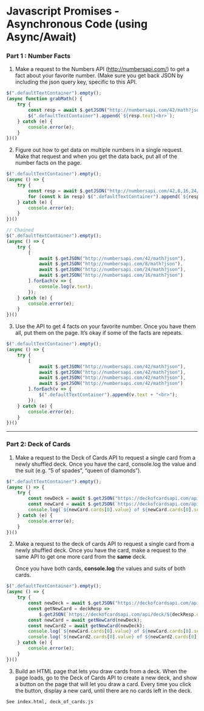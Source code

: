 # Javascript Promises - Asynchronous Code (using Async/Await)

### Part 1 : Number Facts

1. Make a request to the Numbers API (http://numbersapi.com/) to get a fact about your favorite number. (Make sure you get back JSON by including the json query key, specific to this API.

```javascript
$(".defaultTextContainer").empty();
(async function grabMath() {
    try {
        const resp = await $.getJSON("http://numbersapi.com/42/math?json");
        $(".defaultTextContainer").append(`${resp.text}<br>`);
    } catch (e) {
        console.error(e);
    }
})()
```

2. Figure out how to get data on multiple numbers in a single request. Make that request and when you get the data back, put all of the number facts on the page.

```javascript
$(".defaultTextContainer").empty();
(async () => {
    try {
        const resp = await $.getJSON("http://numbersapi.com/42,8,16,24/math?json");
        for (const k in resp) $(".defaultTextContainer").append(`${resp[k]}<br>`);
    } catch (e) {
        console.error(e);
    }
})()

// Chained
$(".defaultTextContainer").empty();
(async () => {
    try {
        [
            await $.getJSON("http://numbersapi.com/42/math?json"),
            await $.getJSON("http://numbersapi.com/8/math?json"),
            await $.getJSON("http://numbersapi.com/24/math?json"),
            await $.getJSON("http://numbersapi.com/16/math?json")
        ].forEach(v => {
            console.log(v.text);
        });
    } catch (e) {
        console.error(e);
    }
})()
```

3. Use the API to get 4 facts on your favorite number. Once you have them all, put them on the page. It’s okay if some of the facts are repeats.

```javascript
$(".defaultTextContainer").empty();
(async () => {
    try {
        [
            await $.getJSON("http://numbersapi.com/42/math?json"),
            await $.getJSON("http://numbersapi.com/42/math?json"),
            await $.getJSON("http://numbersapi.com/42/math?json"),
            await $.getJSON("http://numbersapi.com/42/math?json")
        ].forEach(v => {
            $(".defaultTextContainer").append(v.text + "<br>");
        });
    } catch (e) {
        console.error(e);
    }
})()
```

---

### Part 2: Deck of Cards

1. Make a request to the Deck of Cards API to request a single card from a newly shuffled deck. Once you have the card, console.log the value and the suit (e.g. “5 of spades”, “queen of diamonds”).

```javascript
$(".defaultTextContainer").empty();
(async () => {
    try {
        const newDeck = await $.getJSON("https://deckofcardsapi.com/api/deck/new/shuffle/?deck_count=1");
        const newCard = await $.getJSON(`https://deckofcardsapi.com/api/deck/${newDeck.deck_id}/draw/?count=1`);
        console.log(`${newCard.cards[0].value} of ${newCard.cards[0].suit}`);
    } catch (e) {
        console.error(e);
    }
})()
```

2. Make a request to the deck of cards API to request a single card from a newly shuffled deck. Once you have the card, make a request to the same API to get one more card from the **same** deck.
    
    Once you have both cards, **console.log** the values and suits of both cards.

```javascript
$(".defaultTextContainer").empty();
(async () => {
    try {
        const newDeck = await $.getJSON("https://deckofcardsapi.com/api/deck/new/shuffle/?deck_count=1");
        const getNewCard = deckResp =>
            $.getJSON(`https://deckofcardsapi.com/api/deck/${deckResp.deck_id}/draw/?count=1`);
        const newCard = await getNewCard(newDeck);
        const newCard2 = await getNewCard(newDeck);
        console.log(`${newCard.cards[0].value} of ${newCard.cards[0].suit}`);
        console.log(`${newCard2.cards[0].value} of ${newCard2.cards[0].suit}`);
    } catch (e) {
        console.error(e);
    }
})()
```

3. Build an HTML page that lets you draw cards from a deck. When the page loads, go to the Deck of Cards API to create a new deck, and show a button on the page that will let you draw a card. Every time you click the button, display a new card, until there are no cards left in the deck.
   
```
See index.html, deck_of_cards.js
```